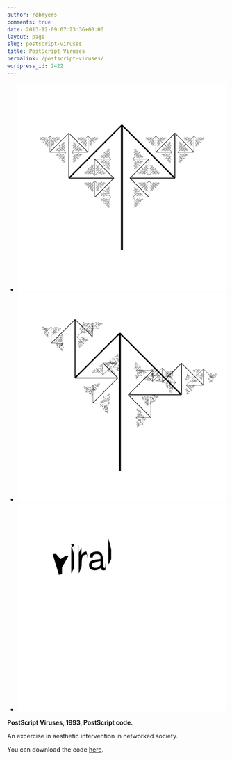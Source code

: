 ```yaml
---
author: robmyers
comments: true
date: 2013-12-09 07:23:36+00:00
layout: page
slug: postscript-viruses
title: PostScript Viruses
permalink: /postscript-viruses/
wordpress_id: 2422
---
```


* ![fractal1](/assets/2013/12/fractal1.png)
* ![fractal2](/assets/2013/12/fractal2.png)
* ![linofset](/assets/2013/12/linofset.png)

**PostScript Viruses, 1993, PostScript code.**

An excercise in aesthetic intervention in networked society.

You can download the code [here](https://gitorious.org/robmyers/postscript-viruses/).
